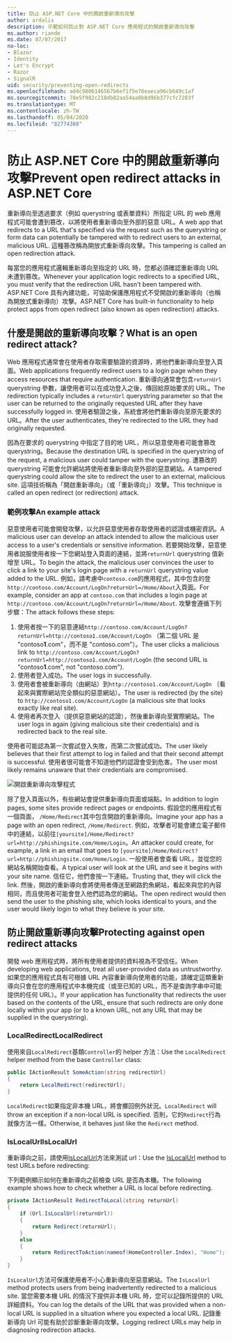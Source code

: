 ```yaml
---
title: 防止 ASP.NET Core 中的開啟重新導向攻擊
author: ardalis
description: 示範如何防止對 ASP.NET Core 應用程式的開啟重新導向攻擊
ms.author: riande
ms.date: 07/07/2017
no-loc:
- Blazor
- Identity
- Let's Encrypt
- Razor
- SignalR
uid: security/preventing-open-redirects
ms.openlocfilehash: ad4c9806146567b6ef1f5e78eaeca96cb649c1af
ms.sourcegitcommit: 70e5f982c218db82aa54aa8b8d96b377cfc7283f
ms.translationtype: MT
ms.contentlocale: zh-TW
ms.lasthandoff: 05/04/2020
ms.locfileid: "82774388"
---
```

# <a name="prevent-open-redirect-attacks-in-aspnet-core"></a><span data-ttu-id="0b99d-103">防止 ASP.NET Core 中的開啟重新導向攻擊</span><span class="sxs-lookup"><span data-stu-id="0b99d-103">Prevent open redirect attacks in ASP.NET Core</span></span>

<span data-ttu-id="0b99d-104">重新導向至透過要求（例如 querystring 或表單資料）所指定 URL 的 web 應用程式可能會遭到篡改，以將使用者重新導向至外部的惡意 URL。</span><span class="sxs-lookup"><span data-stu-id="0b99d-104">A web app that redirects to a URL that's specified via the request such as the querystring or form data can potentially be tampered with to redirect users to an external, malicious URL.</span></span> <span data-ttu-id="0b99d-105">這種篡改稱為開放式重新導向攻擊。</span><span class="sxs-lookup"><span data-stu-id="0b99d-105">This tampering is called an open redirection attack.</span></span>

<span data-ttu-id="0b99d-106">每當您的應用程式邏輯重新導向至指定的 URL 時，您都必須確認重新導向 URL 未遭到篡改。</span><span class="sxs-lookup"><span data-stu-id="0b99d-106">Whenever your application logic redirects to a specified URL, you must verify that the redirection URL hasn't been tampered with.</span></span> <span data-ttu-id="0b99d-107">ASP.NET Core 具有內建功能，可協助保護應用程式不受開啟的重新導向（也稱為開放式重新導向）攻擊。</span><span class="sxs-lookup"><span data-stu-id="0b99d-107">ASP.NET Core has built-in functionality to help protect apps from open redirect (also known as open redirection) attacks.</span></span>

## <a name="what-is-an-open-redirect-attack"></a><span data-ttu-id="0b99d-108">什麼是開啟的重新導向攻擊？</span><span class="sxs-lookup"><span data-stu-id="0b99d-108">What is an open redirect attack?</span></span>

<span data-ttu-id="0b99d-109">Web 應用程式通常會在使用者存取需要驗證的資源時，將他們重新導向至登入頁面。</span><span class="sxs-lookup"><span data-stu-id="0b99d-109">Web applications frequently redirect users to a login page when they access resources that require authentication.</span></span> <span data-ttu-id="0b99d-110">重新導向通常會包含`returnUrl` querystring 參數，讓使用者可以在成功登入之後，傳回給原始要求的 URL。</span><span class="sxs-lookup"><span data-stu-id="0b99d-110">The redirection typically includes a `returnUrl` querystring parameter so that the user can be returned to the originally requested URL after they have successfully logged in.</span></span> <span data-ttu-id="0b99d-111">使用者驗證之後，系統會將他們重新導向至原先要求的 URL。</span><span class="sxs-lookup"><span data-stu-id="0b99d-111">After the user authenticates, they're redirected to the URL they had originally requested.</span></span>

<span data-ttu-id="0b99d-112">因為在要求的 querystring 中指定了目的地 URL，所以惡意使用者可能會篡改 querystring。</span><span class="sxs-lookup"><span data-stu-id="0b99d-112">Because the destination URL is specified in the querystring of the request, a malicious user could tamper with the querystring.</span></span> <span data-ttu-id="0b99d-113">遭篡改的 querystring 可能會允許網站將使用者重新導向至外部的惡意網站。</span><span class="sxs-lookup"><span data-stu-id="0b99d-113">A tampered querystring could allow the site to redirect the user to an external, malicious site.</span></span> <span data-ttu-id="0b99d-114">這項技術稱為「開啟重新導向」（或「重新導向」）攻擊。</span><span class="sxs-lookup"><span data-stu-id="0b99d-114">This technique is called an open redirect (or redirection) attack.</span></span>

### <a name="an-example-attack"></a><span data-ttu-id="0b99d-115">範例攻擊</span><span class="sxs-lookup"><span data-stu-id="0b99d-115">An example attack</span></span>

<span data-ttu-id="0b99d-116">惡意使用者可能會開發攻擊，以允許惡意使用者存取使用者的認證或機密資訊。</span><span class="sxs-lookup"><span data-stu-id="0b99d-116">A malicious user can develop an attack intended to allow the malicious user access to a user's credentials or sensitive information.</span></span> <span data-ttu-id="0b99d-117">若要開始攻擊，惡意使用者說服使用者按一下您網站登入頁面的連結，並將`returnUrl` querystring 值新增至 URL。</span><span class="sxs-lookup"><span data-stu-id="0b99d-117">To begin the attack, the malicious user convinces the user to click a link to your site's login page with a `returnUrl` querystring value added to the URL.</span></span> <span data-ttu-id="0b99d-118">例如，請考慮中`contoso.com`的應用程式，其中包含的登`http://contoso.com/Account/LogOn?returnUrl=/Home/About`入頁面。</span><span class="sxs-lookup"><span data-stu-id="0b99d-118">For example, consider an app at `contoso.com` that includes a login page at `http://contoso.com/Account/LogOn?returnUrl=/Home/About`.</span></span> <span data-ttu-id="0b99d-119">攻擊會遵循下列步驟：</span><span class="sxs-lookup"><span data-stu-id="0b99d-119">The attack follows these steps:</span></span>

1. <span data-ttu-id="0b99d-120">使用者按一下的惡意連結`http://contoso.com/Account/LogOn?returnUrl=http://contoso1.com/Account/LogOn` （第二個 URL 是 "contoso**1**.com"，而不是 "contoso.com"）。</span><span class="sxs-lookup"><span data-stu-id="0b99d-120">The user clicks a malicious link to `http://contoso.com/Account/LogOn?returnUrl=http://contoso1.com/Account/LogOn` (the second URL is "contoso**1**.com", not "contoso.com").</span></span>
2. <span data-ttu-id="0b99d-121">使用者登入成功。</span><span class="sxs-lookup"><span data-stu-id="0b99d-121">The user logs in successfully.</span></span>
3. <span data-ttu-id="0b99d-122">使用者會被重新導向（由網站）到`http://contoso1.com/Account/LogOn` （看起來與實際網站完全類似的惡意網站）。</span><span class="sxs-lookup"><span data-stu-id="0b99d-122">The user is redirected (by the site) to `http://contoso1.com/Account/LogOn` (a malicious site that looks exactly like real site).</span></span>
4. <span data-ttu-id="0b99d-123">使用者再次登入（提供惡意網站的認證），然後重新導向至實際網站。</span><span class="sxs-lookup"><span data-stu-id="0b99d-123">The user logs in again (giving malicious site their credentials) and is redirected back to the real site.</span></span>

<span data-ttu-id="0b99d-124">使用者可能認為第一次嘗試登入失敗，而第二次嘗試成功。</span><span class="sxs-lookup"><span data-stu-id="0b99d-124">The user likely believes that their first attempt to log in failed and that their second attempt is successful.</span></span> <span data-ttu-id="0b99d-125">使用者很可能會不知道他們的認證會受到危害。</span><span class="sxs-lookup"><span data-stu-id="0b99d-125">The user most likely remains unaware that their credentials are compromised.</span></span>

![開啟重新導向攻擊程式](preventing-open-redirects/_static/open-redirection-attack-process.png)

<span data-ttu-id="0b99d-127">除了登入頁面以外，有些網站會提供重新導向頁面或端點。</span><span class="sxs-lookup"><span data-stu-id="0b99d-127">In addition to login pages, some sites provide redirect pages or endpoints.</span></span> <span data-ttu-id="0b99d-128">假設您的應用程式有一個頁面， `/Home/Redirect`其中包含開啟的重新導向。</span><span class="sxs-lookup"><span data-stu-id="0b99d-128">Imagine your app has a page with an open redirect, `/Home/Redirect`.</span></span> <span data-ttu-id="0b99d-129">例如，攻擊者可能會建立電子郵件中的連結，以前往`[yoursite]/Home/Redirect?url=http://phishingsite.com/Home/Login`。</span><span class="sxs-lookup"><span data-stu-id="0b99d-129">An attacker could create, for example, a link in an email that goes to `[yoursite]/Home/Redirect?url=http://phishingsite.com/Home/Login`.</span></span> <span data-ttu-id="0b99d-130">一般使用者會查看 URL，並從您的網站名稱開始查看。</span><span class="sxs-lookup"><span data-stu-id="0b99d-130">A typical user will look at the URL and see it begins with your site name.</span></span> <span data-ttu-id="0b99d-131">信任它，他們會按一下連結。</span><span class="sxs-lookup"><span data-stu-id="0b99d-131">Trusting that, they will click the link.</span></span> <span data-ttu-id="0b99d-132">然後，開啟的重新導向會將使用者傳送至網路釣魚網站，看起來與您的內容相同，而且使用者可能會登入他們認為您的網站。</span><span class="sxs-lookup"><span data-stu-id="0b99d-132">The open redirect would then send the user to the phishing site, which looks identical to yours, and the user would likely login to what they believe is your site.</span></span>

## <a name="protecting-against-open-redirect-attacks"></a><span data-ttu-id="0b99d-133">防止開啟重新導向攻擊</span><span class="sxs-lookup"><span data-stu-id="0b99d-133">Protecting against open redirect attacks</span></span>

<span data-ttu-id="0b99d-134">開發 web 應用程式時，將所有使用者提供的資料視為不受信任。</span><span class="sxs-lookup"><span data-stu-id="0b99d-134">When developing web applications, treat all user-provided data as untrustworthy.</span></span> <span data-ttu-id="0b99d-135">如果您的應用程式具有可根據 URL 內容重新導向使用者的功能，請確定這類重新導向只會在您的應用程式中本機完成（或至已知的 URL，而不是查詢字串中可能提供的任何 URL）。</span><span class="sxs-lookup"><span data-stu-id="0b99d-135">If your application has functionality that redirects the user based on the contents of the URL,  ensure that such redirects are only done locally within your app (or to a known URL, not any URL that may be supplied in the querystring).</span></span>

### <a name="localredirect"></a><span data-ttu-id="0b99d-136">LocalRedirect</span><span class="sxs-lookup"><span data-stu-id="0b99d-136">LocalRedirect</span></span>

<span data-ttu-id="0b99d-137">使用來自`LocalRedirect`基類`Controller`的 helper 方法：</span><span class="sxs-lookup"><span data-stu-id="0b99d-137">Use the `LocalRedirect` helper method from the base `Controller` class:</span></span>

```csharp
public IActionResult SomeAction(string redirectUrl)
{
    return LocalRedirect(redirectUrl);
}
```

<span data-ttu-id="0b99d-138">`LocalRedirect`如果指定非本機 URL，將會擲回例外狀況。</span><span class="sxs-lookup"><span data-stu-id="0b99d-138">`LocalRedirect` will throw an exception if a non-local URL is specified.</span></span> <span data-ttu-id="0b99d-139">否則，它的`Redirect`行為就像方法一樣。</span><span class="sxs-lookup"><span data-stu-id="0b99d-139">Otherwise, it behaves just like the `Redirect` method.</span></span>

### <a name="islocalurl"></a><span data-ttu-id="0b99d-140">IsLocalUrl</span><span class="sxs-lookup"><span data-stu-id="0b99d-140">IsLocalUrl</span></span>

<span data-ttu-id="0b99d-141">重新導向之前，請使用[IsLocalUrl](/dotnet/api/Microsoft.AspNetCore.Mvc.IUrlHelper.islocalurl#Microsoft_AspNetCore_Mvc_IUrlHelper_IsLocalUrl_System_String_)方法來測試 url：</span><span class="sxs-lookup"><span data-stu-id="0b99d-141">Use the [IsLocalUrl](/dotnet/api/Microsoft.AspNetCore.Mvc.IUrlHelper.islocalurl#Microsoft_AspNetCore_Mvc_IUrlHelper_IsLocalUrl_System_String_) method to test URLs before redirecting:</span></span>

<span data-ttu-id="0b99d-142">下列範例顯示如何在重新導向之前檢查 URL 是否為本機。</span><span class="sxs-lookup"><span data-stu-id="0b99d-142">The following example shows how to check whether a URL is local before redirecting.</span></span>

```csharp
private IActionResult RedirectToLocal(string returnUrl)
{
    if (Url.IsLocalUrl(returnUrl))
    {
        return Redirect(returnUrl);
    }
    else
    {
        return RedirectToAction(nameof(HomeController.Index), "Home");
    }
}
```

<span data-ttu-id="0b99d-143">`IsLocalUrl`方法可保護使用者不小心重新導向至惡意網站。</span><span class="sxs-lookup"><span data-stu-id="0b99d-143">The `IsLocalUrl` method protects users from being inadvertently redirected to a malicious site.</span></span> <span data-ttu-id="0b99d-144">當您需要本機 URL 的情況下提供非本機 URL 時，您可以記錄所提供的 URL 詳細資料。</span><span class="sxs-lookup"><span data-stu-id="0b99d-144">You can log the details of the URL that was provided when a non-local URL is supplied in a situation where you expected a local URL.</span></span> <span data-ttu-id="0b99d-145">記錄重新導向 Url 可能有助於診斷重新導向攻擊。</span><span class="sxs-lookup"><span data-stu-id="0b99d-145">Logging redirect URLs may help in diagnosing redirection attacks.</span></span>
